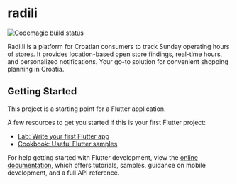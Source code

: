 # radili
[![Codemagic build status](https://api.codemagic.io/apps/64b009bd4d35d147183760d8/64b009bd4d35d147183760d7/status_badge.svg)](https://codemagic.io/apps/64b009bd4d35d147183760d8/64b009bd4d35d147183760d7/latest_build)

Radi.li is a platform for Croatian consumers to track Sunday operating hours of stores. It provides location-based open store findings, real-time hours, and personalized notifications. Your go-to solution for convenient shopping planning in Croatia.

## Getting Started

This project is a starting point for a Flutter application.

A few resources to get you started if this is your first Flutter project:

- [Lab: Write your first Flutter app](https://docs.flutter.dev/get-started/codelab)
- [Cookbook: Useful Flutter samples](https://docs.flutter.dev/cookbook)

For help getting started with Flutter development, view the
[online documentation](https://docs.flutter.dev/), which offers tutorials,
samples, guidance on mobile development, and a full API reference.
